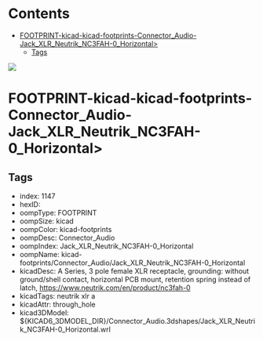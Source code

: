 



Contents
========

* [FOOTPRINT-kicad-kicad-footprints-Connector_Audio-Jack_XLR_Neutrik_NC3FAH-0_Horizontal>](#footprint-kicad-kicad-footprints-connector_audio-jack_xlr_neutrik_nc3fah-0_horizontal)
	* [Tags](#tags)
  
![][im]
# FOOTPRINT-kicad-kicad-footprints-Connector_Audio-Jack_XLR_Neutrik_NC3FAH-0_Horizontal>

## Tags

- index: 1147
- hexID: 
- oompType: FOOTPRINT
- oompSize: kicad
- oompColor: kicad-footprints
- oompDesc: Connector_Audio
- oompIndex: Jack_XLR_Neutrik_NC3FAH-0_Horizontal
- oompName: kicad-footprints/Connector_Audio/Jack_XLR_Neutrik_NC3FAH-0_Horizontal
- kicadDesc: A Series, 3 pole female XLR receptacle, grounding: without ground/shell contact, horizontal PCB mount, retention spring instead of latch, https://www.neutrik.com/en/product/nc3fah-0
- kicadTags: neutrik xlr a
- kicadAttr: through_hole
- kicad3DModel: ${KICAD6_3DMODEL_DIR}/Connector_Audio.3dshapes/Jack_XLR_Neutrik_NC3FAH-0_Horizontal.wrl



[im]: image.png
